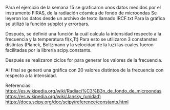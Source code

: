 Para el ejercicio de la semana 15 se graficaron unos datos medidos por el instrumento FIRAS, 
de la radiación cósmica de fondo de microondas
Se leyeron los datos desde un archivo de texto llamado IRCF.txt
Para la gráfica se utilizó la función subplot y errorbars.  

Después, se definió una función la cuál calcula la intensidad respecto a la frecuencia y la temperatura fI(x,Tt) 
Para esto se utilizaron 3 constanstes distintas (Planck, Boltzmann y la velocidad de la luz) las cuales 
fueron facilitadas por la librería scipy.constants.

Después se realizaron ciclos for para generar los valores de la frecuencia.

Al final se generó una gráfica con 20 valores distintos de la frecuencia con respecto a la intensidad. 

Referencias:
https://es.wikipedia.org/wiki/Radiaci%C3%B3n_de_fondo_de_microondas
https://es.wikipedia.org/wiki/Jansky_(unidad)
https://docs.scipy.org/doc/scipy/reference/constants.html
